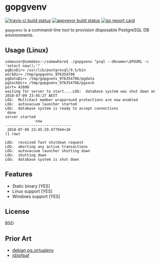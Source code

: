 gopgvenv
========

[![travis-ci build status](https://travis-ci.org/fcostin/gopgvenv.svg?branch=master)](https://travis-ci.org/fcostin/gopgvenv)
[![appveyor build status](https://ci.appveyor.com/api/projects/status/leyema0c7yowbken/branch/master?svg=true)](https://ci.appveyor.com/project/fcostin/gopgvenv/branch/master)
[![go report card](https://goreportcard.com/badge/github.com/fcostin/gopgvenv)](https://goreportcard.com/report/github.com/fcostin/gopgvenv)


`gopgvenv` is a command-line tool to provision disposable PostgreSQL DB environments.

Usage (Linux)
-------------

```
someuser@somebox:~/somewhere$ ./gopgvenv "psql --dbname=\$PGURL -c 'select now();'"
pgBinDir= /usr/lib/postgresql/9.5/bin
workDir= /tmp/gopgvenv_976354706
pgDataDir= /tmp/gopgvenv_976354706/pgdata
pgSockDir= /tmp/gopgvenv_976354706/pgsock
port= 42600
waiting for server to start....LOG:  database system was shut down at 2018-07-09 23:45:27 AEST
LOG:  MultiXact member wraparound protections are now enabled
LOG:  autovacuum launcher started
LOG:  database system is ready to accept connections
 done
server started
              now
-------------------------------
 2018-07-09 23:45:29.477944+10
(1 row)

LOG:  received fast shutdown request
LOG:  aborting any active transactions
LOG:  autovacuum launcher shutting down
LOG:  shutting down
LOG:  database system is shut down
```

Features
--------

*   Static binary [YES]
*   Linux support [YES]
*   Windows support [YES]

License
-------

BSD

Prior Art
---------

*   [debian pg_virtualenv](https://manpages.debian.org/jessie/postgresql-common/pg_virtualenv.1.en.html)
*   [jd/pifpaf](https://github.com/jd/pifpaf)

